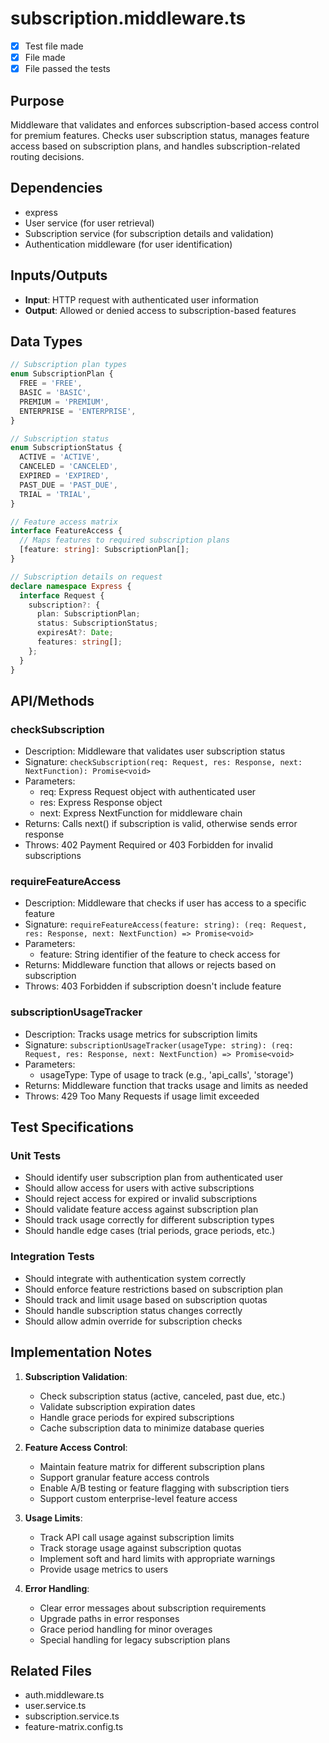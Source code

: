 # subscription.middleware.ts

- [x] Test file made
- [x] File made
- [x] File passed the tests

## Purpose

Middleware that validates and enforces subscription-based access control for premium features. Checks user subscription status, manages feature access based on subscription plans, and handles subscription-related routing decisions.

## Dependencies

- express
- User service (for user retrieval)
- Subscription service (for subscription details and validation)
- Authentication middleware (for user identification)

## Inputs/Outputs

- **Input**: HTTP request with authenticated user information
- **Output**: Allowed or denied access to subscription-based features

## Data Types

```typescript
// Subscription plan types
enum SubscriptionPlan {
  FREE = 'FREE',
  BASIC = 'BASIC',
  PREMIUM = 'PREMIUM',
  ENTERPRISE = 'ENTERPRISE',
}

// Subscription status
enum SubscriptionStatus {
  ACTIVE = 'ACTIVE',
  CANCELED = 'CANCELED',
  EXPIRED = 'EXPIRED',
  PAST_DUE = 'PAST_DUE',
  TRIAL = 'TRIAL',
}

// Feature access matrix
interface FeatureAccess {
  // Maps features to required subscription plans
  [feature: string]: SubscriptionPlan[];
}

// Subscription details on request
declare namespace Express {
  interface Request {
    subscription?: {
      plan: SubscriptionPlan;
      status: SubscriptionStatus;
      expiresAt?: Date;
      features: string[];
    };
  }
}
```

## API/Methods

### checkSubscription

- Description: Middleware that validates user subscription status
- Signature: `checkSubscription(req: Request, res: Response, next: NextFunction): Promise<void>`
- Parameters:
  - req: Express Request object with authenticated user
  - res: Express Response object
  - next: Express NextFunction for middleware chain
- Returns: Calls next() if subscription is valid, otherwise sends error response
- Throws: 402 Payment Required or 403 Forbidden for invalid subscriptions

### requireFeatureAccess

- Description: Middleware that checks if user has access to a specific feature
- Signature: `requireFeatureAccess(feature: string): (req: Request, res: Response, next: NextFunction) => Promise<void>`
- Parameters:
  - feature: String identifier of the feature to check access for
- Returns: Middleware function that allows or rejects based on subscription
- Throws: 403 Forbidden if subscription doesn't include feature

### subscriptionUsageTracker

- Description: Tracks usage metrics for subscription limits
- Signature: `subscriptionUsageTracker(usageType: string): (req: Request, res: Response, next: NextFunction) => Promise<void>`
- Parameters:
  - usageType: Type of usage to track (e.g., 'api_calls', 'storage')
- Returns: Middleware function that tracks usage and limits as needed
- Throws: 429 Too Many Requests if usage limit exceeded

## Test Specifications

### Unit Tests

- Should identify user subscription plan from authenticated user
- Should allow access for users with active subscriptions
- Should reject access for expired or invalid subscriptions
- Should validate feature access against subscription plan
- Should track usage correctly for different subscription types
- Should handle edge cases (trial periods, grace periods, etc.)

### Integration Tests

- Should integrate with authentication system correctly
- Should enforce feature restrictions based on subscription plan
- Should track and limit usage based on subscription quotas
- Should handle subscription status changes correctly
- Should allow admin override for subscription checks

## Implementation Notes

1. **Subscription Validation**:

   - Check subscription status (active, canceled, past due, etc.)
   - Validate subscription expiration dates
   - Handle grace periods for expired subscriptions
   - Cache subscription data to minimize database queries

2. **Feature Access Control**:

   - Maintain feature matrix for different subscription plans
   - Support granular feature access controls
   - Enable A/B testing or feature flagging with subscription tiers
   - Support custom enterprise-level feature access

3. **Usage Limits**:

   - Track API call usage against subscription limits
   - Track storage usage against subscription quotas
   - Implement soft and hard limits with appropriate warnings
   - Provide usage metrics to users

4. **Error Handling**:
   - Clear error messages about subscription requirements
   - Upgrade paths in error responses
   - Grace period handling for minor overages
   - Special handling for legacy subscription plans

## Related Files

- auth.middleware.ts
- user.service.ts
- subscription.service.ts
- feature-matrix.config.ts
